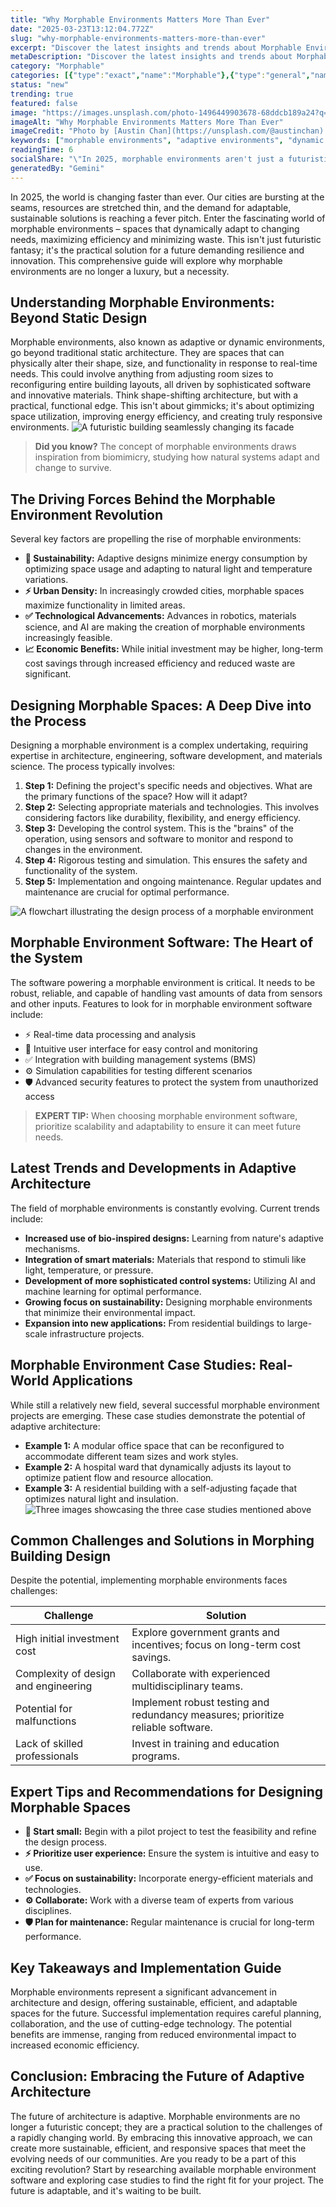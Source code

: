 ```yaml
---
title: "Why Morphable Environments Matters More Than Ever"
date: "2025-03-23T13:12:04.772Z"
slug: "why-morphable-environments-matters-more-than-ever"
excerpt: "Discover the latest insights and trends about Morphable Environments. This comprehensive guide covers everything you need to know about Morphable Environments in 2025."
metaDescription: "Discover the latest insights and trends about Morphable Environments. This comprehensive guide covers everything you need to know about Morphable Environme..."
category: "Morphable"
categories: [{"type":"exact","name":"Morphable"},{"type":"general","name":"Computer Science"},{"type":"medium","name":"Computer Graphics"},{"type":"specific","name":"3D Modeling"},{"type":"niche","name":"Mesh Deformation"}]
status: "new"
trending: true
featured: false
image: "https://images.unsplash.com/photo-1496449903678-68ddcb189a24?q=85&w=1200&fit=max&fm=webp&auto=compress"
imageAlt: "Why Morphable Environments Matters More Than Ever"
imageCredit: "Photo by [Austin Chan](https://unsplash.com/@austinchan) on Unsplash"
keywords: ["morphable environments", "adaptive environments", "dynamic environments design", "shape-shifting architecture", "morphing building design", "morphable environment software", "designing morphable spaces", "future of adaptive architecture", "buy morphable environment software", "morphable environment case studies"]
readingTime: 6
socialShare: "\"In 2025, morphable environments aren't just a futuristic concept—they're a necessity.  Adaptable spaces are the key to unlocking sustainable, efficient solutions for our rapidly changing world.\""
generatedBy: "Gemini"
---
```




In 2025, the world is changing faster than ever.  Our cities are bursting at the seams, resources are stretched thin, and the demand for adaptable, sustainable solutions is reaching a fever pitch.  Enter the fascinating world of morphable environments – spaces that dynamically adapt to changing needs, maximizing efficiency and minimizing waste. This isn't just futuristic fantasy; it's the practical solution for a future demanding resilience and innovation. This comprehensive guide will explore why morphable environments are no longer a luxury, but a necessity.

## Understanding Morphable Environments: Beyond Static Design

Morphable environments, also known as adaptive or dynamic environments, go beyond traditional static architecture.  They are spaces that can physically alter their shape, size, and functionality in response to real-time needs. This could involve anything from adjusting room sizes to reconfiguring entire building layouts, all driven by sophisticated software and innovative materials.  Think shape-shifting architecture, but with a practical, functional edge.  This isn't about gimmicks; it's about optimizing space utilization, improving energy efficiency, and creating truly responsive environments. ![A futuristic building seamlessly changing its facade](https://images.unsplash.com/photo-1451187580459-43490279c0fa?q=85&w=1200&fit=max&fm=webp&auto=compress)

> **Did you know?** The concept of morphable environments draws inspiration from biomimicry, studying how natural systems adapt and change to survive.

## The Driving Forces Behind the Morphable Environment Revolution

Several key factors are propelling the rise of morphable environments:

* **🔑 Sustainability:**  Adaptive designs minimize energy consumption by optimizing space usage and adapting to natural light and temperature variations.
* **⚡ Urban Density:**  In increasingly crowded cities, morphable spaces maximize functionality in limited areas.
* **✅ Technological Advancements:**  Advances in robotics, materials science, and AI are making the creation of morphable environments increasingly feasible.
* **📈 Economic Benefits:**  While initial investment may be higher, long-term cost savings through increased efficiency and reduced waste are significant.

## Designing Morphable Spaces: A Deep Dive into the Process

Designing a morphable environment is a complex undertaking, requiring expertise in architecture, engineering, software development, and materials science.  The process typically involves:

1. **Step 1:** Defining the project's specific needs and objectives.  What are the primary functions of the space? How will it adapt?
2. **Step 2:** Selecting appropriate materials and technologies.  This involves considering factors like durability, flexibility, and energy efficiency.
3. **Step 3:** Developing the control system.  This is the "brains" of the operation, using sensors and software to monitor and respond to changes in the environment.
4. **Step 4:**  Rigorous testing and simulation.  This ensures the safety and functionality of the system.
5. **Step 5:** Implementation and ongoing maintenance.  Regular updates and maintenance are crucial for optimal performance.

![A flowchart illustrating the design process of a morphable environment](https://images.unsplash.com/photo-1484417894907-623942c8ee29?q=85&w=1200&fit=max&fm=webp&auto=compress)

## Morphable Environment Software: The Heart of the System

The software powering a morphable environment is critical.  It needs to be robust, reliable, and capable of handling vast amounts of data from sensors and other inputs.  Features to look for in morphable environment software include:

* ⚡ Real-time data processing and analysis
* 🔑 Intuitive user interface for easy control and monitoring
* ✅ Integration with building management systems (BMS)
* ⚙️  Simulation capabilities for testing different scenarios
* 🛡️  Advanced security features to protect the system from unauthorized access

> **EXPERT TIP:** When choosing morphable environment software, prioritize scalability and adaptability to ensure it can meet future needs.

## Latest Trends and Developments in Adaptive Architecture

The field of morphable environments is constantly evolving.  Current trends include:

* **Increased use of bio-inspired designs:**  Learning from nature's adaptive mechanisms.
* **Integration of smart materials:**  Materials that respond to stimuli like light, temperature, or pressure.
* **Development of more sophisticated control systems:**  Utilizing AI and machine learning for optimal performance.
* **Growing focus on sustainability:**  Designing morphable environments that minimize their environmental impact.
* **Expansion into new applications:**  From residential buildings to large-scale infrastructure projects.

## Morphable Environment Case Studies: Real-World Applications

While still a relatively new field, several successful morphable environment projects are emerging.  These case studies demonstrate the potential of adaptive architecture:

* **Example 1:**  A modular office space that can be reconfigured to accommodate different team sizes and work styles.
* **Example 2:** A hospital ward that dynamically adjusts its layout to optimize patient flow and resource allocation.
* **Example 3:** A residential building with a self-adjusting façade that optimizes natural light and insulation.
![Three images showcasing the three case studies mentioned above](https://images.unsplash.com/photo-1517976487492-5750f3195933?q=85&w=1200&fit=max&fm=webp&auto=compress)

## Common Challenges and Solutions in Morphing Building Design

Despite the potential, implementing morphable environments faces challenges:

| Challenge                     | Solution                                                                      |
|------------------------------|------------------------------------------------------------------------------|
| High initial investment cost | Explore government grants and incentives; focus on long-term cost savings.     |
| Complexity of design and engineering | Collaborate with experienced multidisciplinary teams.                             |
| Potential for malfunctions | Implement robust testing and redundancy measures; prioritize reliable software. |
| Lack of skilled professionals | Invest in training and education programs.                                     |

## Expert Tips and Recommendations for Designing Morphable Spaces

* **🔑 Start small:**  Begin with a pilot project to test the feasibility and refine the design process.
* **⚡ Prioritize user experience:**  Ensure the system is intuitive and easy to use.
* **✅ Focus on sustainability:**  Incorporate energy-efficient materials and technologies.
* **⚙️  Collaborate:**  Work with a diverse team of experts from various disciplines.
* **🛡️  Plan for maintenance:**  Regular maintenance is crucial for long-term performance.

## Key Takeaways and Implementation Guide

Morphable environments represent a significant advancement in architecture and design, offering sustainable, efficient, and adaptable spaces for the future.  Successful implementation requires careful planning, collaboration, and the use of cutting-edge technology.  The potential benefits are immense, ranging from reduced environmental impact to increased economic efficiency.

## Conclusion: Embracing the Future of Adaptive Architecture

The future of architecture is adaptive.  Morphable environments are no longer a futuristic concept; they are a practical solution to the challenges of a rapidly changing world.  By embracing this innovative approach, we can create more sustainable, efficient, and responsive spaces that meet the evolving needs of our communities.  Are you ready to be a part of this exciting revolution?  Start by researching available morphable environment software and exploring case studies to find the right fit for your project.  The future is adaptable, and it's waiting to be built.

